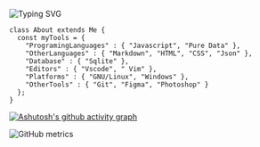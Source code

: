 ![Typing SVG](https://readme-typing-svg.demolab.com?font=Roboto+Mono&pause=1000&color=fd8c73&width=435&lines=Hi%2C+I'm+Bedirhan+Ugur;I'm+a+Creative+Developer.+;I'm+interested+in+Computer+Art.)

 

```
class About extends Me { 
  const myTools = {  
    "ProgramingLanguages" : { "Javascript", "Pure Data" },
    "OtherLanguages" : { "Markdown", "HTML", "CSS", "Json" },
    "Database" : { "Sqlite" },
    "Editors" : { "Vscode", " Vim" },
    "Platforms" : { "GNU/Linux", "Windows" },
    "OtherTools" : { "Git", "Figma", "Photoshop" }
  };
}
```


 
[![Ashutosh's github activity graph](https://activity-graph.herokuapp.com/graph?username=bedirxanugur&bg_color=22272e&color=ffffff&line=fd8c73&point=ebebeb&area=true&hide_border=true)](https://github.com/ashutosh00710/github-readme-activity-graph)
 
![GitHub metrics](https://metrics.lecoq.io/bedirxanugur)  


 
 

 
